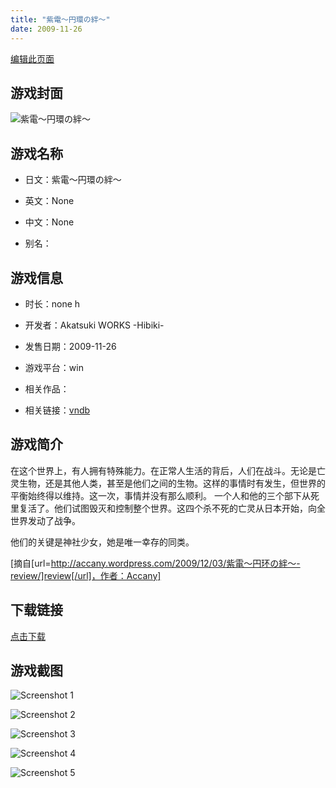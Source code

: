 ```yaml
---
title: "紫電～円環の絆～"
date: 2009-11-26
---
```

[编辑此页面](https://github.com/ACG-3/ADV3-source/blob/main/source/_posts/%E7%B4%AB%E9%9B%BB%EF%BD%9E%E5%86%86%E7%92%B0%E3%81%AE%E7%B5%86%EF%BD%9E.md)

## 游戏封面

![紫電～円環の絆～](https%3A//pan.timero.xyz/onedrive/img_lib_001/%E7%B4%AB%E9%9B%BB%EF%BD%9E%E5%86%86%E7%92%B0%E3%81%AE%E7%B5%86%EF%BD%9E_cover.avif)


## 游戏名称

- 日文：紫電～円環の絆～
- 英文：None
- 中文：None

- 别名：


## 游戏信息

- 时长：none h
- 开发者：Akatsuki WORKS -Hibiki-
- 发售日期：2009-11-26
- 游戏平台：win
- 相关作品：

- 相关链接：[vndb](https://vndb.org/v2711)


## 游戏简介

在这个世界上，有人拥有特殊能力。在正常人生活的背后，人们在战斗。无论是亡灵生物，还是其他人类，甚至是他们之间的生物。这样的事情时有发生，但世界的平衡始终得以维持。这一次，事情并没有那么顺利。
一个人和他的三个部下从死里复活了。他们试图毁灭和控制整个世界。这四个杀不死的亡灵从日本开始，向全世界发动了战争。

他们的关键是神社少女，她是唯一幸存的同类。

[摘自[url=http://accany.wordpress.com/2009/12/03/紫電～円环の絆～-review/]review[/url]，作者：Accany]


## 下载链接

[点击下载](https://pan.timero.xyz/onedrive/adv_lib_001/%E7%B4%AB%E9%9B%BB%EF%BD%9E%E5%86%86%E7%92%B0%E3%81%AE%E7%B5%86%EF%BD%9E)


## 游戏截图


![Screenshot 1](https%3A//pan.timero.xyz/onedrive/img_lib_001/%E7%B4%AB%E9%9B%BB%EF%BD%9E%E5%86%86%E7%92%B0%E3%81%AE%E7%B5%86%EF%BD%9E_Screenshot_1.avif)

![Screenshot 2](https%3A//pan.timero.xyz/onedrive/img_lib_001/%E7%B4%AB%E9%9B%BB%EF%BD%9E%E5%86%86%E7%92%B0%E3%81%AE%E7%B5%86%EF%BD%9E_Screenshot_2.avif)

![Screenshot 3](https%3A//pan.timero.xyz/onedrive/img_lib_001/%E7%B4%AB%E9%9B%BB%EF%BD%9E%E5%86%86%E7%92%B0%E3%81%AE%E7%B5%86%EF%BD%9E_Screenshot_3.avif)

![Screenshot 4](https%3A//pan.timero.xyz/onedrive/img_lib_001/%E7%B4%AB%E9%9B%BB%EF%BD%9E%E5%86%86%E7%92%B0%E3%81%AE%E7%B5%86%EF%BD%9E_Screenshot_4.avif)

![Screenshot 5](https%3A//pan.timero.xyz/onedrive/img_lib_001/%E7%B4%AB%E9%9B%BB%EF%BD%9E%E5%86%86%E7%92%B0%E3%81%AE%E7%B5%86%EF%BD%9E_Screenshot_5.avif)

